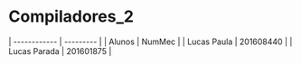 # Compiladores_2

| ------------ | --------- |
| Alunos       | NumMec    |
| Lucas Paula  | 201608440 |
| Lucas Parada | 201601875 |
